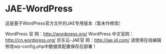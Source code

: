 ﻿JAE-WordPress
=============

这是基于WordPress官方文件的JAE专用版本（暂未作修改）

WordPress 官    网：http://wordpress.org/
WordPress 中文官网：http://cn.wordpress.org/
京东云-JAE官    网：http://jae.jd.com/
请使用在线编辑修改wp-config.php中数据库配置保存后部署！
